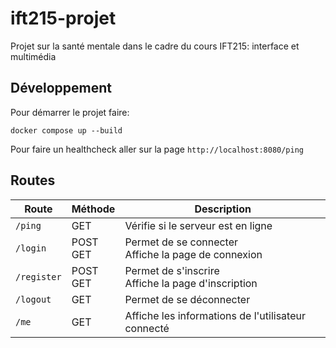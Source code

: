 # ift215-projet
Projet sur la santé mentale dans le cadre du cours IFT215: interface et multimédia

## Développement

Pour démarrer le projet faire:
```
docker compose up --build
```

Pour faire un healthcheck aller sur la page `http://localhost:8080/ping`

## Routes

| Route | Méthode | Description |
| --- | --- | --- |
| `/ping` | GET | Vérifie si le serveur est en ligne |
| `/login` | POST<br />GET | Permet de se connecter<br />Affiche la page de connexion |
| `/register` | POST<br />GET | Permet de s'inscrire<br />Affiche la page d'inscription |
| `/logout` | GET | Permet de se déconnecter |
| `/me` | GET | Affiche les informations de l'utilisateur connecté |
